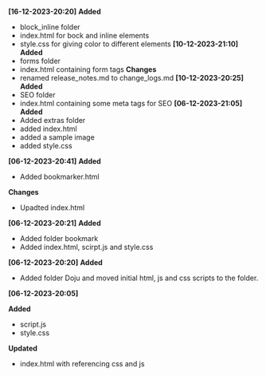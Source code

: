 
**[16-12-2023-20:20]**
**Added**
- block_inline folder
- index.html for bock and inline elements
- style.css for giving color to different elements
**[10-12-2023-21:10]**
**Added**
- forms folder
- index.html containing form tags
**Changes**
- renamed release_notes.md to change_logs.md
**[10-12-2023-20:25]**
**Added**
- SEO folder
- index.html containing some meta tags for SEO
**[06-12-2023-21:05]**
**Added**
- Added extras folder
- added index.html
- added a sample image
- added style.css

**[06-12-2023-20:41]**
**Added**
- Added bookmarker.html

**Changes**
- Upadted index.html

**[06-12-2023-20:21]**
**Added**
- Added folder bookmark
- Added index.html, scirpt.js and style.css

**[06-12-2023-20:20]**
**Added**
- Added folder Doju and moved initial html, js and css scripts to the folder.

**[06-12-2023-20:05]**

**Added**
- script.js
- style.css

**Updated**
- index.html with referencing css and js